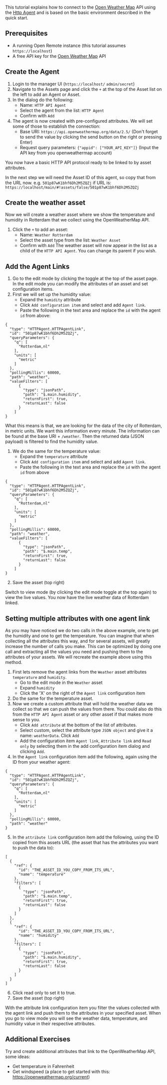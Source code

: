 This tutorial explains how to connect to the [Open Weather Map](https://openweathermap.org/) API using the [Http Agent](./User-Guide%3A-HTTP-Agent) and is based on the basic environment described in the quick start. 

## Prerequisites

* A running Open Remote instance (this tutorial assumes `https://localhost`)
* A free API key for the [Open Weather Map](https://openweathermap.org/) API

## Create the Agent
1. Login to the manager UI (`https://localhost/` `admin/secret`)
2. Navigate to the Assets page and click the `+` at the top of the Asset list on the left to add an Agent or Asset.
3. In the dialog do the following:
   * Name: `HTTP API Agent`
   * Select the agent from the list: `HTTP Agent`
   * Confirm with `Add`
4. The agent is now created with pre-configured attributes. We will set some of those to establish the connection:
   * Base URI: `https://api.openweathermap.org/data/2.5/` (Don't forget to send the value by clicking the send button on the right or pressing Enter)
   * Request query parameters: `{"appid": ["YOUR_API_KEY"]}` (Input the API key from you openweathermap account)

You now have a basic HTTP API protocol ready to be linked to by asset attributes. 

In the next step we will need the Asset ID of this agent, so copy that from the URL now. e.g. `501p87wK1bhf6Dh2M5ZQZj` if URL is: `https://localhost/main/#!assets/false/501p87wK1bhf6Dh2M5ZQZj`

## Create the weather asset
Now we will create a weather asset where we show the temperature and humidity in Rotterdam that we collect using the OpenWeatherMap API.
1. Click the `+` to add an asset:
   * Name: `Weather Rotterdam`
   * Select the asset type from the list: `Weather Asset`
   * Confirm with `Add`
The weather asset will now appear in the list as a child of the `HTTP API Agent`. You can change its parent if you wish.

## Add the Agent Links
1. Go to the edit mode by clicking the toggle at the top of the asset page. In the edit mode you can modify the attributes of an asset and set configuration items.
2. First we will set up the humidity value:
   * Expand the `humidity` attribute
   * Click `Add configuration item` and select and add `Agent link`. 
   * Paste the following in the text area and replace the `id` with the agent `id` from above:
```
{
  "type": "HTTPAgent.HTTPAgentLink",
  "id": "501p87wK1bhf6Dh2M5ZQZj",
  "queryParameters": {
    "q": [
      "Rotterdam,nl"
    ],
    "units": [
      "metric"
    ]
  },
  "pollingMillis": 60000,
  "path": "weather",
  "valueFilters": [
      {
        "type": "jsonPath",
        "path": "$.main.humidity",
        "returnFirst": true,
        "returnLast": false
      }
    ]
}
```

What this means is that, we are looking for the data of the city of Rotterdam, in metric units. We want this information every minute. The information can be found at the base URI + `/weather`. Then the returned data (JSON payload) is filtered to find the humidity value.

1. We do the same for the temperature value:
   * Expand the `temperature` attribute
   * Click `Add configuration item` and select and add `Agent link`. 
   * Paste the following in the text area and replace the `id` with the agent `id` from above
```
{
  "type": "HTTPAgent.HTTPAgentLink",
  "id": "501p87wK1bhf6Dh2M5ZQZj",
  "queryParameters": {
    "q": [
      "Rotterdam,nl"
    ],
    "units": [
      "metric"
    ]
  },
  "pollingMillis": 60000,
  "path": "weather",
  "valueFilters": [
      {
        "type": "jsonPath",
        "path": "$.main.temp",
        "returnFirst": true,
        "returnLast": false
      }
    ]
}
```
2. Save the asset (top right)

Switch to view mode (by clicking the edit mode toggle at the top again) to view the live values. You now have the live weather data of Rotterdam linked.

## Setting multiple attributes with one agent link

As you may have noticed we do two calls in the above example, one to get the humidity and one to get the temperature. You can imagine that when collecting all the attributes this way, and for several assets, will greatly increase the number of calls you make. This can be optimized by doing one call and extracting all the values you need and pushing them to the attributes of your assets. We will recreate the example above using this method.

1. First lets remove the agent links from the `Weather` asset attributes `temperature` and `humidity`.
   * Go to the edit mode in the `Weather` asset
   * Expand `humidity`
   * Click the 'X' on the right of the `Agent link` configuration item
2. Do the same for the temperature asset.
3. Now we create a custom attribute that will hold the weather data we collect so that we can push the values from there. You could also do this from the `HTTP API Agent` asset or any other asset if that makes more sense to you.
   * Click `Add attribute` at the bottom of the list of attributes.
   * Select custom, select the attribute type `JSON object` and give it a name: `weatherData`. Click `Add`
   * Add the configuration item `Agent link`, `Attribute link` and `Read only` by selecting them in the add configuration item dialog and clicking `Add`.
4. In the `Agent link` configuration item add the following, again using the ID from your weather agent:
```
{
  "type": "HTTPAgent.HTTPAgentLink",
  "id": "501p87wK1bhf6Dh2M5ZQZj",
  "queryParameters": {
    "q": [
      "Rotterdam,nl"
    ],
    "units": [
      "metric"
    ]
  },
  "pollingMillis": 60000,
  "path": "weather"
}
```
5. In the `attribute link` configuration item add the following, using the ID copied from this assets URL (the asset that has the attributes you want to push the data to):
```
[
  {
    "ref": {
      "id": "THE_ASSET_ID_YOU_COPY_FROM_ITS_URL",
      "name": "temperature"
    },
    "filters": [
      {
        "type": "jsonPath",
        "path": "$.main.temp",
        "returnFirst": true,
        "returnLast": false
      }
    ]
  },
  {
    "ref": {
      "id": "THE_ASSET_ID_YOU_COPY_FROM_ITS_URL",
      "name": "humidity"
    },
    "filters": [
      {
        "type": "jsonPath",
        "path": "$.main.humidity",
        "returnFirst": true,
        "returnLast": false
      }
    ]
  }
]
```
6. Click read only to set it to true.
7. Save the asset (top right)

With the attribute link configuration item you filter the values collected with the agent link and push them to the attributes in your specified asset. When you go to view mode you will see the weather data, temperature, and humidity value in their respective attributes.

## Additional Exercises

Try and create additional attributes that link to the OpenWeatherMap API, some ideas:
   * Get temperature in Fahrenheit
   * Get windspeed (a place to get started with this: https://openweathermap.org/current)
